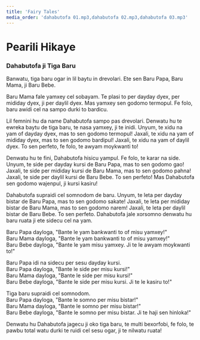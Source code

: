 ```yaml
---
title: 'Fairy Tales'
media_order: 'dahabutofa 01.mp3,dahabutofa 02.mp3,dahabutofa 03.mp3'
---
```


# Pearili Hikaye

### Dahabutofa ji Tiga Baru

Banwatu, tiga baru ogar in lil baytu in drevolari. Ete sen Baru Papa, Baru Mama, ji Baru Bebe.  

Baru Mama fale yamxey cel sobayam. Te plasi to per dayday dyex, per mididay dyex, ji per daylil dyex. Mas yamxey sen godomo termopul. Fe folo, baru awidi cel na sampo durki to bardicu.

Lil femnini hu da name Dahabutofa sampo pas drevolari. Denwatu hu te ewreka baytu de tiga baru, te nasa yamxey, ji te inidi. Unyum, te xidu na yam of dayday dyex, mas to sen godomo termopul! Jaxali, te xidu na yam of mididay dyex, mas to sen godomo bardipul! Jaxali, te xidu na yam of daylil dyex. To sen perfeto, fe folo, te awyam moykwanti to!

Denwatu hu te fini, Dahabutofa hisicu yampul. Fe folo, te karar na side. Unyum, te side per dayday kursi de Baru Papa, mas to sen godomo gao! Jaxali, te side per mididay kursi de Baru Mama, mas to sen godomo pahna! Jaxali, te side per daylil kursi de Baru Bebe. To sen perfeto! Mas Dahabutofa sen godomo wajenpul, ji kursi kasiru!

Dahabutofa supraidi cel somnodom de baru. Unyum, te leta per dayday bistar de Baru Papa, mas to sen godomo sakate! Jaxali, te leta per mididay bistar de Baru Mama, mas to sen godomo narem! Jaxali, te leta per daylil bistar de Baru Bebe. To sen perfeto. Dahabutofa jale xorsomno denwatu hu baru ruata ji ete sidecu cel na yam.

Baru Papa dayloga, "Bante le yam bankwanti to of misu yamxey!"  
Baru Mama dayloga, "Bante le yam bankwanti to of misu yamxey!"  
Baru Bebe dayloga, "Bante le yam misu yamxey. Ji te le awyam moykwanti to!"  

Baru Papa idi na sidecu per sesu dayday kursi.  
Baru Papa dayloga, "Bante le side per misu kursi!"  
Baru Mama dayloga, "Bante le side per misu kursi!"    
Baru Bebe dayloga, "Bante le side per misu kursi. Ji te le kasiru to!"  

Tiga baru supraidi cel somnodom.  
Baru Papa dayloga, "Bante le somno per misu bistar!"  
Baru Mama dayloga, "Bante le somno per misu bistar!"   
Baru Bebe dayloga, "Bante le somno per misu bistar. Ji te haji sen hinloka!"  

Denwatu hu Dahabutofa jagecu ji oko tiga baru, te multi bexorfobi, fe folo, te pawbu total watu durki te ruidi cel sesu ogar, ji te nilwatu ruata!
